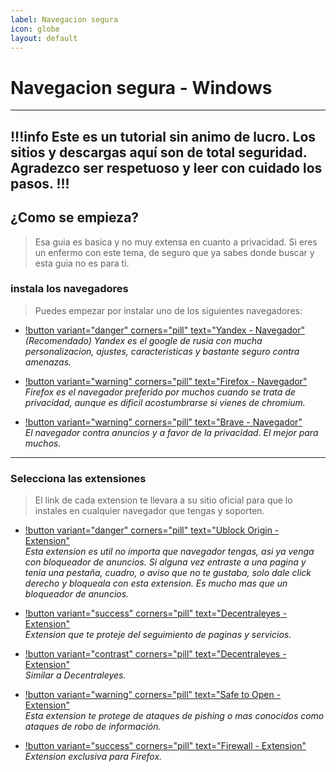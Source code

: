 ```yaml
---
label: Navegacion segura
icon: globe
layout: default
---
```


# Navegacion segura - Windows

---
!!!info Este es un tutorial sin animo de lucro. Los sitios y descargas aquí son de total seguridad.
Agradezco ser respetuoso y leer con cuidado los pasos.
!!!
---

## ¿Como se empieza?    
> Esa guia es basica y no muy extensa en cuanto a privacidad. Si eres un enfermo con este tema, de seguro que ya sabes donde buscar y esta guia no es para ti.

### instala los navegadores

> Puedes empezar por instalar uno de los siguientes navegadores:

- [!button variant="danger" corners="pill" text="Yandex - Navegador"](https://browser.yandex.com/)    
*(Recomendado) Yandex es el google de rusia con mucha personalizacion, ajustes, caracteristicas y bastante seguro contra amenazas.*

- [!button variant="warning" corners="pill" text="Firefox - Navegador"](https://www.mozilla.org/es-ES/firefox/new/)    
*Firefox es el navegador preferido por muchos cuando se trata de privacidad, aunque es dificil acostumbrarse si vienes de chromium.*

- [!button variant="warning" corners="pill" text="Brave - Navegador"](https://brave.com/es/download/)    
*El navegador contra anuncios y a favor de la privacidad. El mejor para muchos.*

---

### Selecciona las extensiones

> El link de cada extension te llevara a su sitio oficial para que lo instales en cualquier navegador que tengas y soporten.

- [!button variant="danger" corners="pill" text="Ublock Origin - Extension"](https://ublockorigin.com/)      
*Esta extension es util no importa que navegador tengas, asi ya venga con bloqueador de anuncios. Si alguna vez entraste a una pagina y tenia una pestaña, cuadro, o aviso que no te gustaba, solo dale click derecho y bloqueala con esta extension. Es mucho mas que un bloqueador de anuncios.*


- [!button variant="success" corners="pill" text="Decentraleyes - Extension"](https://decentraleyes.org/)     
*Extension que te proteje del seguimiento de paginas y servicios.*


- [!button variant="contrast" corners="pill" text="Decentraleyes - Extension"](https://github.com/ClearURLs/Addon)    
*Similar a Decentraleyes.*
 
- [!button variant="warning" corners="pill" text="Safe to Open - Extension"](https://safetoopen.com/)     
*Esta extension te protege de ataques de pishing o mas conocidos como ataques de robo de información.*


- [!button variant="success" corners="pill" text="Firewall - Extension"](https://addons.mozilla.org/en-US/firefox/addon/cloud-firewall/)     
*Extension exclusiva para Firefox.*



